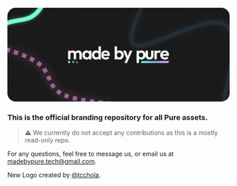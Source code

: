 ![Pure Banner](https://raw.githubusercontent.com/madebypure/branding/main/Banners/Main%20Banner%20-%20Rounded.png)
### This is the official branding repository for all Pure assets.

> ⚠️ We currently do not accept any contributions as this is a mostly read-only repo.

For any questions, feel free to message us, or email us at <a href="mailto:madebypure.tech@gmail.com">madebypure.tech@gmail.com</a>.

New Logo created by [@tcchola](https://github.com/@tcchola).
